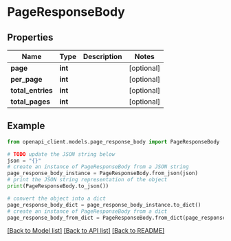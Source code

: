 # PageResponseBody


## Properties

Name | Type | Description | Notes
------------ | ------------- | ------------- | -------------
**page** | **int** |  | [optional] 
**per_page** | **int** |  | [optional] 
**total_entries** | **int** |  | [optional] 
**total_pages** | **int** |  | [optional] 

## Example

```python
from openapi_client.models.page_response_body import PageResponseBody

# TODO update the JSON string below
json = "{}"
# create an instance of PageResponseBody from a JSON string
page_response_body_instance = PageResponseBody.from_json(json)
# print the JSON string representation of the object
print(PageResponseBody.to_json())

# convert the object into a dict
page_response_body_dict = page_response_body_instance.to_dict()
# create an instance of PageResponseBody from a dict
page_response_body_from_dict = PageResponseBody.from_dict(page_response_body_dict)
```
[[Back to Model list]](../README.md#documentation-for-models) [[Back to API list]](../README.md#documentation-for-api-endpoints) [[Back to README]](../README.md)


